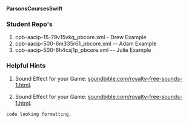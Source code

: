 #### ParsonsCoursesSwift

### Student Repo's
1. cpb-aacip-15-79v15vkq_pbcore.xml - Drew Example
1. cpb-aacip-500-6m335r61_pbcore.xml -- Adam Example
1. cpb-aacip-500-6h4csj1p_pbcore.xml -- Julie Example


### Helpful Hints
1. Sound Effect for your Game:
[soundbible.com/royalty-free-sounds-1.html](http://soundbible.com/royalty-free-sounds-1.html).

2. Sound Effect for your Game:
[soundbible.com/royalty-free-sounds-1.html](http://soundbible.com/royalty-free-sounds-1.html).


```
code looking formatting. 
```
